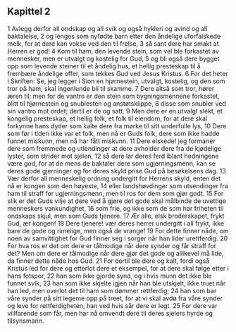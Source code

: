 ## Kapittel 2

1 Avlegg derfor all ondskap og all svik og også hykleri og avind og all baktalelse,
2 og lenges som nyfødte barn etter den åndelige uforfalskede melk, for at dere kan vokse ved den til frelse,
3 så sant dere har smakt at Herren er god!
4 Kom til ham, den levende stein, som vel ble forkastet av mennesker, men er utvalgt og kostelig for Gud,
5 og bli også dere bygget opp som levende steiner til et åndelig hus, et hellig presteskap til å frembære åndelige offer, som tekkes Gud ved Jesus Kristus.
6 For det heter i Skriften: Se, jeg legger i Sion en hjørnestein, utvalgt, kostelig, og den som tror på ham, skal ingenlunde bli til skamme.
7 Dere altså som tror, hører æren til; men for de vantro er den stein som bygningsmennene forkastet, blitt til hjørnestein og snublesten og anstøtsklippe,
8 disse som snubler ved sin vantro mot ordet; dertil er de og satt.
9 Men dere er en utvalgt slekt, et kongelig presteskap, et hellig folk, et folk til eiendom, for at dere skal forkynne hans dyder som kalte dere fra mørke til sitt underfulle lys,
10 Dere som før i tiden ikke var et folk, men nå er Guds folk, dere som ikke hadde funnet miskunn, men nå har fått miskunn.
11 Dere elskede! jeg formaner dere som fremmede og utlendinger at dere avholder dere fra de kjødelige lyster, som strider mot sjelen,
12 så dere lar deres ferd iblant hedningene være god, for at de mens de baktaler dere som ugjerningsmenn, kan se deres gode gjerninger og for deres skyld prise Gud på besøkelsens dag.
13 Vær derfor all menneskelig ordning undergitt for Herrens skyld, enten det nå er kongen som den høyeste,
14 eller landshøvdinger som utsendinger fra ham til straff for ugjerningsmenn, men til ros for dem som gjør godt.
15 For slik er det Guds vilje at dere ved å gjøre det gode skal målbinde de uvettige menneskers vankundighet,
16 som frie, og ikke som de som har friheten til ondskaps skjul, men som Guds tjenere.
17 Ær alle, elsk broderskapet, frykt Gud, ær kongen!
18 Dere tjenere! vær deres herrer undergitt i all frykt, ikke bare de gode og rimelige, men også de vrange!
19 For dette finner nåde, om noen av samvittighet for Gud finner seg i sorger når han lider urettferdig.
20 For hva ros er det om dere er tålmodige når dere synder og får straff for det? Men om dere er tålmodige når dere gjør det gode og allikevel må lide, da finner dette nåde hos Gud.
21 For dertil ble dere og kalt, fordi også Kristus led for dere og etterlot dere et eksempel, for at dere skal følge etter i hans fotspor,
22 han som ikke gjorde synd, og i hvis munn det ikke ble funnet svik,
23 han som ikke skjelte igjen når han ble utskjelt, ikke truet når han led, men overlot det til ham som dømmer rettferdig;
24 han som bar våre synder på sitt legeme opp på treet, for at vi skal avdø fra våre synder og leve for rettferdigheten, han ved hvis sår dere er legt.
25 For dere var villfarende som får, men har nå omvendt dere til deres sjelers hyrde og tilsynsmann.
